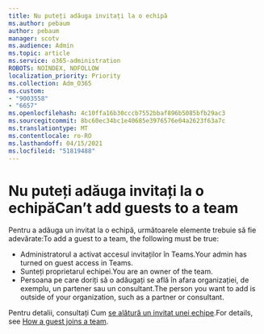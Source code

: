 ```yaml
---
title: Nu puteți adăuga invitați la o echipă
ms.author: pebaum
author: pebaum
manager: scotv
ms.audience: Admin
ms.topic: article
ms.service: o365-administration
ROBOTS: NOINDEX, NOFOLLOW
localization_priority: Priority
ms.collection: Adm_O365
ms.custom:
- "9003558"
- "6657"
ms.openlocfilehash: 4c10ffa16b30cccb7552bbaf896b5085bfb29ac3
ms.sourcegitcommit: 8bc60ec34bc1e40685e3976576e04a2623f63a7c
ms.translationtype: MT
ms.contentlocale: ro-RO
ms.lasthandoff: 04/15/2021
ms.locfileid: "51819488"
---
```

# <a name="cant-add-guests-to-a-team"></a><span data-ttu-id="d607e-102">Nu puteți adăuga invitați la o echipă</span><span class="sxs-lookup"><span data-stu-id="d607e-102">Can’t add guests to a team</span></span>

<span data-ttu-id="d607e-103">Pentru a adăuga un invitat la o echipă, următoarele elemente trebuie să fie adevărate:</span><span class="sxs-lookup"><span data-stu-id="d607e-103">To add a guest to a team, the following must be true:</span></span>  

- <span data-ttu-id="d607e-104">Administratorul a activat accesul invitaților în Teams.</span><span class="sxs-lookup"><span data-stu-id="d607e-104">Your admin has turned on guest access in Teams.</span></span>
- <span data-ttu-id="d607e-105">Sunteți proprietarul echipei.</span><span class="sxs-lookup"><span data-stu-id="d607e-105">You are an owner of the team.</span></span>
- <span data-ttu-id="d607e-106">Persoana pe care doriți să o adăugați se află în afara organizației, de exemplu, un partener sau un consultant.</span><span class="sxs-lookup"><span data-stu-id="d607e-106">The person you want to add is outside of your organization, such as a partner or consultant.</span></span>

<span data-ttu-id="d607e-107">Pentru detalii, consultați Cum  [se alătură un invitat unei echipe](https://docs.microsoft.com/MicrosoftTeams/guest-joins).</span><span class="sxs-lookup"><span data-stu-id="d607e-107">For details, see  [How a guest joins a team](https://docs.microsoft.com/MicrosoftTeams/guest-joins).</span></span>
